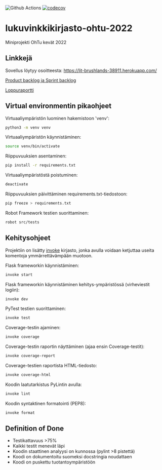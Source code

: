 ![Github Actions](https://github.com/Faktatykki/lukuvinkkikirjasto-ohtu-2022/workflows/CI/badge.svg)
[![codecov](https://codecov.io/gh/Faktatykki/lukuvinkkikirjasto-ohtu-2022/branch/main/graph/badge.svg?token=65YU2VW5CH)](https://codecov.io/gh/Faktatykki/lukuvinkkikirjasto-ohtu-2022)

# lukuvinkkikirjasto-ohtu-2022

Miniprojekti OhTu kevät 2022

## Linkkejä

Sovellus löytyy osoitteesta: <https://lit-brushlands-38911.herokuapp.com/>

[Product backlog ja Sprint backlog](https://ronindashboards.herokuapp.com/jira/shared/dashboard?boardToken=VTJGc2RHVmtYMS9TMWNIeXRZYmhFQmJCTHdkWGxxazJNUWNiNmxMNlMwK011U2ZoK0RyNkpMM2YrNG8wWGk4aEoyUmx0NEkyUC9TcEhNZ0xZWkowK1pXYUhVbHU5aHJNS3BUamFLSWI0SUhjZFdEZEwwNmVhck5RNVdBWjJzSmhhY05pZ3MvbGZSY2F4YTY2T1h6dTV3NFFxYXYrVTcvZVpicitmbEdCSld2WDhKWmFIMjlWeXFkMGRPbzhZamJOWUNvU2tPTkZMRzFlQktJWXJEQnJCNVVSaENxa1lQUlQvUUI0d3RPRm1PVXNpaHg2Zk1RMUlZZ0pTbjBwZ1plOExIblBXTDVhSmp4VHJwZUxYdVUwK1E9PQ%3D%3D)

[Loppuraportti](https://confluence.external-share.com/content/2afe0a7d-4883-46cf-ac40-4941d731ee3c)

## Virtual environmentin pikaohjeet

Virtuaaliympäristön luominen hakemistoon 'venv':

```sh
python3 -m venv venv
```

Virtuaaliympäristön käynnistäminen:

```sh
source venv/bin/activate
```

Riippuvuuksien asentaminen:

```sh
pip install -r requirements.txt
```

Virtuaaliympäristöstä poistuminen:

```sh
deactivate
```

Riippuvuuksien päivittäminen requirements.txt-tiedostoon:

```sh
pip freeze > requirements.txt
```

Robot Framework testien suorittaminen:

```sh
robot src/tests
```

## Kehitysohjeet

Projektiin on lisätty [invoke](https://pypi.org/project/invoke/) kirjasto, jonka avulla voidaan ketjuttaa useita komentoja ymmärrettävämpään muotoon.

Flask frameworkin käynnistäminen:

```sh
invoke start
```

Flask frameworkin käynnistäminen kehitys-ympäristössä (virheviestit logiin):

```sh
invoke dev
```

PyTest testien suorittaminen:

```sh
invoke test
```

Coverage-testin ajaminen:

```sh
invoke coverage
```

Coverage-testin raportin näyttäminen (ajaa ensin Coverage-testit):

```sh
invoke coverage-report
```

Coverage-testien raportista HTML-tiedosto:

```sh
invoke coverage-html
```

Koodin laatutarkistus PyLintin avulla:

```sh
invoke lint
```

Koodin syntaktinen formatointi (PEP8):

```sh
invoke format
```

## Definition of Done

- Testikattavuus >75%
- Kaikki testit menevät läpi
- Koodin staattinen analyysi on kunnossa (pylint >8 pistettä)
- Koodi on dokumentoitu suomeksi docstringia noudattaen
- Koodi on puskettu tuotantoympäristöön
